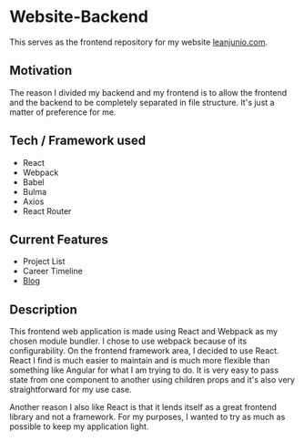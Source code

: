 # Website-Backend

This serves as the frontend repository for my website [leanjunio.com](https://leanjunio.com).

## Motivation

The reason I divided my backend and my frontend is to allow the frontend and the backend to be completely separated in file structure. It's just a matter of preference for me.

## Tech / Framework used

- React
- Webpack
- Babel
- Bulma
- Axios
- React Router

## Current Features

- Project List
- Career Timeline
- [Blog](https://blog.leanjunio.com/)

## Description

This frontend web application is made using React and Webpack as my chosen module bundler. I chose to use webpack because of its configurability. On the frontend framework area, I decided to use React. React I find is much easier to maintain and is much more flexible than something like Angular for what I am trying to do. It is very easy to pass state from one component to another using children props and it's also very straightforward for my use case.

Another reason I also like React is that it lends itself as a great frontend library and not a framework. For my purposes, I wanted to try as much as possible to keep my application light.